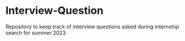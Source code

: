 # Interview-Question
Repository to keep track of interview questions asked during internship search for summer 2023
